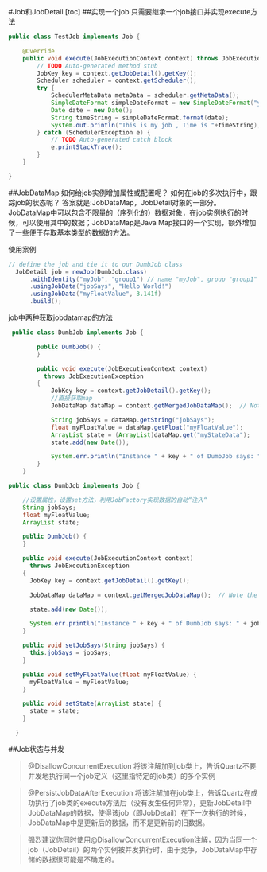 #Job和JobDetail
[toc]
##实现一个job
只需要继承一个job接口并实现execute方法
```java
public class TestJob implements Job {

	@Override
	public void execute(JobExecutionContext context) throws JobExecutionException {
		// TODO Auto-generated method stub
		JobKey key = context.getJobDetail().getKey();
		Scheduler scheduler = context.getScheduler();
		try {
			SchedulerMetaData metaData = scheduler.getMetaData();
			SimpleDateFormat simpleDateFormat = new SimpleDateFormat("yyyy-mm-ss HH:mm:ss");
			Date date = new Date();
			String timeString = simpleDateFormat.format(date);
			System.out.println("This is my job , Time is "+timeString);
		} catch (SchedulerException e) {
			// TODO Auto-generated catch block
			e.printStackTrace();
		}
	}

}
```
##JobDataMap
如何给job实例增加属性或配置呢？
如何在job的多次执行中，跟踪job的状态呢？
答案就是:JobDataMap，JobDetail对象的一部分。
JobDataMap中可以包含不限量的（序列化的）数据对象，在job实例执行的时候，可以使用其中的数据；JobDataMap是Java Map接口的一个实现，额外增加了一些便于存取基本类型的数据的方法。

使用案例
```java
// define the job and tie it to our DumbJob class
  JobDetail job = newJob(DumbJob.class)
      .withIdentity("myJob", "group1") // name "myJob", group "group1"
      .usingJobData("jobSays", "Hello World!")
      .usingJobData("myFloatValue", 3.141f)
      .build();
```
job中两种获取jobdatamap的方法
```java
 public class DumbJob implements Job {

        public DumbJob() {
        }

        public void execute(JobExecutionContext context)
          throws JobExecutionException
        {
            JobKey key = context.getJobDetail().getKey();
			//直接获取map
            JobDataMap dataMap = context.getMergedJobDataMap();  // Note the difference from the previous example

            String jobSays = dataMap.getString("jobSays");
            float myFloatValue = dataMap.getFloat("myFloatValue");
            ArrayList state = (ArrayList)dataMap.get("myStateData");
            state.add(new Date());

            System.err.println("Instance " + key + " of DumbJob says: " + jobSays + ", and val is: " + myFloatValue);
        }
    }
```
```java
public class DumbJob implements Job {

	//设置属性，设置set方法，利用JobFactory实现数据的自动“注入“
    String jobSays;
    float myFloatValue;
    ArrayList state;

    public DumbJob() {
    }

    public void execute(JobExecutionContext context)
      throws JobExecutionException
    {
      JobKey key = context.getJobDetail().getKey();

      JobDataMap dataMap = context.getMergedJobDataMap();  // Note the difference from the previous example

      state.add(new Date());

      System.err.println("Instance " + key + " of DumbJob says: " + jobSays + ", and val is: " + myFloatValue);
    }

    public void setJobSays(String jobSays) {
      this.jobSays = jobSays;
    }

    public void setMyFloatValue(float myFloatValue) {
      myFloatValue = myFloatValue;
    }

    public void setState(ArrayList state) {
      state = state;
    }

  }
```

##Job状态与并发
>@DisallowConcurrentExecution
>将该注解加到job类上，告诉Quartz不要并发地执行同一个job定义（这里指特定的job类）的多个实例

>@PersistJobDataAfterExecution
>将该注解加在job类上，告诉Quartz在成功执行了job类的execute方法后（没有发生任何异常），更新JobDetail中JobDataMap的数据，使得该job（即JobDetail）在下一次执行的时候，JobDataMap中是更新后的数据，而不是更新前的旧数据。

>强烈建议你同时使用@DisallowConcurrentExecution注解，因为当同一个job（JobDetail）的两个实例被并发执行时，由于竞争，JobDataMap中存储的数据很可能是不确定的。

